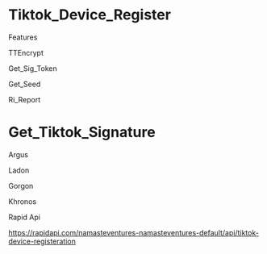 # Tiktok_Device_Register

Features

TTEncrypt

Get_Sig_Token

Get_Seed

Ri_Report

# Get_Tiktok_Signature

Argus

Ladon

Gorgon

Khronos


Rapid Api

https://rapidapi.com/namasteventures-namasteventures-default/api/tiktok-device-registeration
